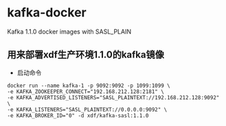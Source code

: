 # kafka-docker
Kafka 1.1.0 docker images with SASL_PLAIN 

## 用来部署xdf生产环境1.1.0的kafka镜像
+ 启动命令
```
docker run --name kafka-1 -p 9092:9092 -p 1099:1099 \
-e KAFKA_ZOOKEEPER_CONNECT="192.168.212.128:2181" \
-e KAFKA_ADVERTISED_LISTENERS="SASL_PLAINTEXT://192.168.212.128:9092" \
-e KAFKA_LISTENERS="SASL_PLAINTEXT://0.0.0.0:9092" \
-e KAFKA_BROKER_ID="0" -d xdf/kafka-sasl:1.1.0
```
